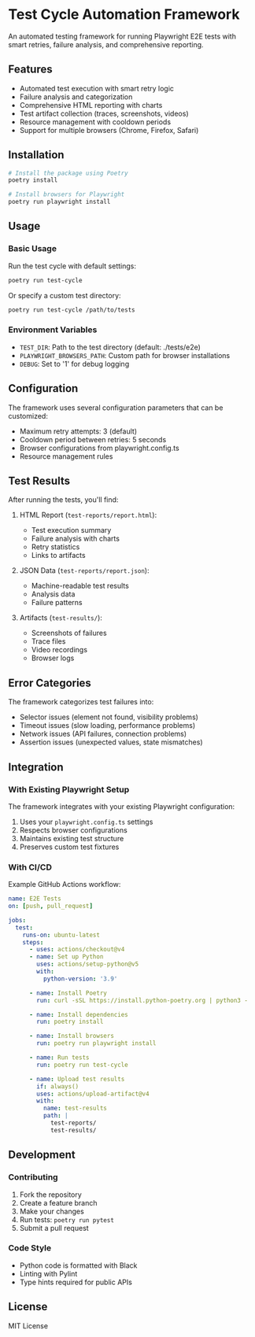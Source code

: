 # Test Cycle Automation Framework

An automated testing framework for running Playwright E2E tests with smart retries, failure analysis, and comprehensive reporting.

## Features

- Automated test execution with smart retry logic
- Failure analysis and categorization
- Comprehensive HTML reporting with charts
- Test artifact collection (traces, screenshots, videos)
- Resource management with cooldown periods
- Support for multiple browsers (Chrome, Firefox, Safari)

## Installation

```bash
# Install the package using Poetry
poetry install

# Install browsers for Playwright
poetry run playwright install
```

## Usage

### Basic Usage

Run the test cycle with default settings:

```bash
poetry run test-cycle
```

Or specify a custom test directory:

```bash
poetry run test-cycle /path/to/tests
```

### Environment Variables

- `TEST_DIR`: Path to the test directory (default: ./tests/e2e)
- `PLAYWRIGHT_BROWSERS_PATH`: Custom path for browser installations
- `DEBUG`: Set to '1' for debug logging

## Configuration

The framework uses several configuration parameters that can be customized:

- Maximum retry attempts: 3 (default)
- Cooldown period between retries: 5 seconds
- Browser configurations from playwright.config.ts
- Resource management rules

## Test Results

After running the tests, you'll find:

1. HTML Report (`test-reports/report.html`):
   - Test execution summary
   - Failure analysis with charts
   - Retry statistics
   - Links to artifacts

2. JSON Data (`test-reports/report.json`):
   - Machine-readable test results
   - Analysis data
   - Failure patterns

3. Artifacts (`test-results/`):
   - Screenshots of failures
   - Trace files
   - Video recordings
   - Browser logs

## Error Categories

The framework categorizes test failures into:

- Selector issues (element not found, visibility problems)
- Timeout issues (slow loading, performance problems)
- Network issues (API failures, connection problems)
- Assertion issues (unexpected values, state mismatches)

## Integration

### With Existing Playwright Setup

The framework integrates with your existing Playwright configuration:

1. Uses your `playwright.config.ts` settings
2. Respects browser configurations
3. Maintains existing test structure
4. Preserves custom test fixtures

### With CI/CD

Example GitHub Actions workflow:

```yaml
name: E2E Tests
on: [push, pull_request]

jobs:
  test:
    runs-on: ubuntu-latest
    steps:
      - uses: actions/checkout@v4
      - name: Set up Python
        uses: actions/setup-python@v5
        with:
          python-version: '3.9'

      - name: Install Poetry
        run: curl -sSL https://install.python-poetry.org | python3 -

      - name: Install dependencies
        run: poetry install

      - name: Install browsers
        run: poetry run playwright install

      - name: Run tests
        run: poetry run test-cycle

      - name: Upload test results
        if: always()
        uses: actions/upload-artifact@v4
        with:
          name: test-results
          path: |
            test-reports/
            test-results/
```

## Development

### Contributing

1. Fork the repository
2. Create a feature branch
3. Make your changes
4. Run tests: `poetry run pytest`
5. Submit a pull request

### Code Style

- Python code is formatted with Black
- Linting with Pylint
- Type hints required for public APIs

## License

MIT License
